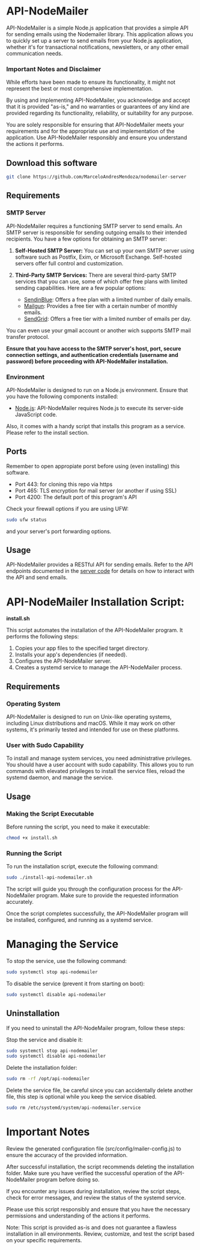 # API-NodeMailer

API-NodeMailer is a simple Node.js application that provides a simple API for sending emails using the Nodemailer library. This application allows you to quickly set up a server to send emails from your Node.js application, whether it's for transactional notifications, newsletters, or any other email communication needs.

### Important Notes and Disclaimer
While efforts have been made to ensure its functionality, it might not represent the best or most comprehensive implementation.

By using and implementing API-NodeMailer, you acknowledge and accept that it is provided "as-is," and no warranties or guarantees of any kind are provided regarding its functionality, reliability, or suitability for any purpose.

You are solely responsible for ensuring that API-NodeMailer meets your requirements and for the appropriate use and implementation of the application. Use API-NodeMailer responsibly and ensure you understand the actions it performs.

## Download this software
```bash
git clone https://github.com/MarceloAndresMendoza/nodemailer-server
```

## Requirements

### SMTP Server

API-NodeMailer requires a functioning SMTP server to send emails. An SMTP server is responsible for sending outgoing emails to their intended recipients. You have a few options for obtaining an SMTP server:

1. **Self-Hosted SMTP Server:** You can set up your own SMTP server using software such as Postfix, Exim, or Microsoft Exchange. Self-hosted servers offer full control and customization.

2. **Third-Party SMTP Services:** There are several third-party SMTP services that you can use, some of which offer free plans with limited sending capabilities. Here are a few popular options:

   - [SendinBlue](https://app.sendinblue.com/account/register): Offers a free plan with a limited number of daily emails.
   - [Mailgun](https://www.mailgun.com/): Provides a free tier with a certain number of monthly emails.
   - [SendGrid](https://sendgrid.com/): Offers a free tier with a limited number of emails per day.

You can even use your gmail account or another wich supports SMTP mail transfer protocol.

**Ensure that you have access to the SMTP server's host, port, secure connection settings, and authentication credentials (username and password) before proceeding with API-NodeMailer installation.**

### Environment

API-NodeMailer is designed to run on a Node.js environment. Ensure that you have the following components installed:

- [Node.js](https://nodejs.org/): API-NodeMailer requires Node.js to execute its server-side JavaScript code.

Also, it comes with a handy script that installs this program as a service. Please refer to the install section. 

## Ports

Remember to open appropiate porst before using (even installing) this software. 
- Port 443: for cloning this repo via https
- Port 465: TLS encryption for mail server (or another if using SSL)
- Port 4200: The default port of this program's API

Check your firewall options if you are using UFW:
```bash
sudo ufw status
```
and your server's port forwarding options.

## Usage

API-NodeMailer provides a RESTful API for sending emails. Refer to the API endpoints documented in the [server code](src/server.js) for details on how to interact with the API and send emails.

# API-NodeMailer Installation Script: 
**install.sh**

This script automates the installation of the API-NodeMailer program. It performs the following steps:

1. Copies your app files to the specified target directory.
2. Installs your app's dependencies (if needed).
3. Configures the API-NodeMailer server.
4. Creates a systemd service to manage the API-NodeMailer process.

## Requirements

### Operating System

API-NodeMailer is designed to run on Unix-like operating systems, including Linux distributions and macOS. While it may work on other systems, it's primarily tested and intended for use on these platforms.

### User with Sudo Capability

To install and manage system services, you need administrative privileges. You should have a user account with sudo capability. This allows you to run commands with elevated privileges to install the service files, reload the systemd daemon, and manage the service.

## Usage

### Making the Script Executable

Before running the script, you need to make it executable:

```bash
chmod +x install.sh
```

### Running the Script
To run the installation script, execute the following command:

```bash
sudo ./install-api-nodemailer.sh
```
The script will guide you through the configuration process for the API-NodeMailer program. Make sure to provide the requested information accurately.

Once the script completes successfully, the API-NodeMailer program will be installed, configured, and running as a systemd service.

# Managing the Service
To stop the service, use the following command:

```bash
sudo systemctl stop api-nodemailer
```

To disable the service (prevent it from starting on boot):

```bash
sudo systemctl disable api-nodemailer
```

## Uninstallation
If you need to uninstall the API-NodeMailer program, follow these steps:

Stop the service and disable it:

```bash
sudo systemctl stop api-nodemailer
sudo systemctl disable api-nodemailer
```

Delete the installation folder:

```bash
sudo rm -rf /opt/api-nodemailer
```

Delete the service file, be careful since you can accidentally delete another file, this step is optional while you keep the service disabled.

```bash
sudo rm /etc/systemd/system/api-nodemailer.service
```


# Important Notes

Review the generated configuration file (src/config/mailer-config.js) to ensure the accuracy of the provided information.

After successful installation, the script recommends deleting the installation folder. Make sure you have verified the successful operation of the API-NodeMailer program before doing so.

If you encounter any issues during installation, review the script steps, check for error messages, and review the status of the systemd service.

Please use this script responsibly and ensure that you have the necessary permissions and understanding of the actions it performs.

Note: This script is provided as-is and does not guarantee a flawless installation in all environments. Review, customize, and test the script based on your specific requirements.